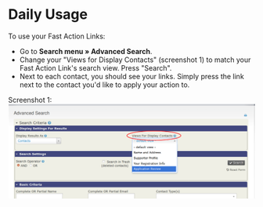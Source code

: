 # Daily Usage

To use your Fast Action Links:
* Go to **Search menu » Advanced Search**.
* Change your "Views for Display Contacts" (screenshot 1) to match your Fast Action Link's search view.  Press "Search".
* Next to each contact, you should see your links.  Simply press the link next to the contact you'd like to apply your action to.

Screenshot 1:
![Screenshot of Advanced Search's "Views for Display Contacts"](img/Selection_138.png)
